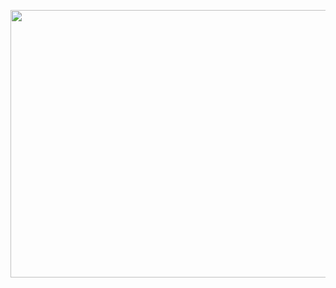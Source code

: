 
<p align="center">
  <img width="620" height="428" src="https://files.catbox.moe/ekmvzv.png">
</p>






